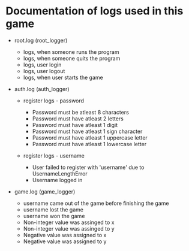 # Documentation of logs used in this game

- root.log (root_logger)

  - logs, when someone runs the program
  - logs, when someone quits the program
  - logs, user login
  - logs, user logout
  - logs, when user starts the game

- auth.log (auth_logger)

  - register logs - password

    - Password must be atleast 8 characters
    - Password must have atleast 2 letters
    - Password must have atleast 1 digit
    - Password must have atleast 1 sign character
    - Password must have atleast 1 uppercase letter
    - Password must have atleast 1 lowercase letter

  - register logs - username

    - User failed to register with 'username' due to UsernameLengthError
    - Username logged in

- game.log (game_logger)
  
  - username came out of the game before finishing the game
  - username lost the game
  - username won the game
  - Non-integer value was assinged to x
  - Non-integer value was assinged to y
  - Negative value was assigned to x
  - Negative value was assigned to y

